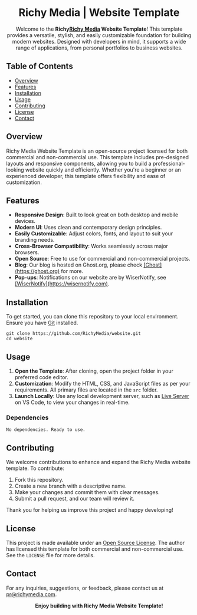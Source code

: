 <h1 align="center">Richy Media | Website Template</h1>

<p align="center">
  Welcome to the <strong>Richy<a href="https://richymedia.com">Richy Media</a> Website Template</strong>! This template provides a versatile, stylish, and easily customizable foundation for building modern websites. Designed with developers in mind, it supports a wide range of applications, from personal portfolios to business websites.
</p> 

<h2>Table of Contents</h2>
<ul>
  <li><a href="#overview">Overview</a></li>
  <li><a href="#features">Features</a></li>
  <li><a href="#installation">Installation</a></li>
  <li><a href="#usage">Usage</a></li>
  <li><a href="#contributing">Contributing</a></li>
  <li><a href="#license">License</a></li>
  <li><a href="#contact">Contact</a></li>
</ul>

<h2 id="overview">Overview</h2>
<p>
  Richy Media Website Template is an open-source project licensed for both commercial and non-commercial use. This template includes pre-designed layouts and responsive components, allowing you to build a professional-looking website quickly and efficiently. Whether you're a beginner or an experienced developer, this template offers flexibility and ease of customization.
</p>

<h2 id="features">Features</h2>
<ul>
  <li><strong>Responsive Design</strong>: Built to look great on both desktop and mobile devices.</li>
  <li><strong>Modern UI</strong>: Uses clean and contemporary design principles.</li>
  <li><strong>Easily Customizable</strong>: Adjust colors, fonts, and layout to suit your branding needs.</li>
  <li><strong>Cross-Browser Compatibility</strong>: Works seamlessly across major browsers.</li>
  <li><strong>Open Source</strong>: Free to use for commercial and non-commercial projects.</li>
  <li><strong>Blog</strong>: Our blog is hosted on Ghost.org, please check <a href="https://ghost.org" target="_blank">[Ghost](https://ghost.org)</a> for more.</li>
  <li><strong>Pop-ups</strong>: Notifications on our website are by WiserNotify, see <a href="https://wisernotify.com" target="_blank">[WiserNotify](https://wisernotify.com)</a>.</li>

</ul>


<h2 id="installation">Installation</h2>
<p>
  To get started, you can clone this repository to your local environment. Ensure you have <a href="https://git-scm.com/">Git</a> installed.
</p>

<pre><code>git clone https://github.com/RichyMedia/website.git
cd website
</code></pre>

<h2 id="usage">Usage</h2>
<ol>
  <li><strong>Open the Template</strong>: After cloning, open the project folder in your preferred code editor.</li>
  <li><strong>Customization</strong>: Modify the HTML, CSS, and JavaScript files as per your requirements. All primary files are located in the <code>src</code> folder.</li>
  <li><strong>Launch Locally</strong>: Use any local development server, such as <a href="https://marketplace.visualstudio.com/items?itemName=ritwickdey.LiveServer">Live Server</a> on VS Code, to view your changes in real-time.</li>
</ol>

<h3>Dependencies</h3>
<pre><code>No dependencies. Ready to use.</code></pre>

<h2 id="contributing">Contributing</h2>
<p>
  We welcome contributions to enhance and expand the Richy Media website template. To contribute:
</p>
<ol>
  <li>Fork this repository.</li>
  <li>Create a new branch with a descriptive name.</li>
  <li>Make your changes and commit them with clear messages.</li>
  <li>Submit a pull request, and our team will review it.</li>
</ol>
<p>Thank you for helping us improve this project and happy developing!</p>

<h2 id="license">License</h2>
<p>
  This project is made available under an <a href="LICENSE">Open Source License</a>. The author has licensed this template for both commercial and non-commercial use. See the <code>LICENSE</code> file for more details.
</p>

<h2 id="contact">Contact</h2>
<p>
  For any inquiries, suggestions, or feedback, please contact us at <a href="mailto:pr@richymedia.com">pr@richymedia.com</a>.
</p>

<p align="center"><strong>Enjoy building with Richy Media Website Template!</strong></p>
